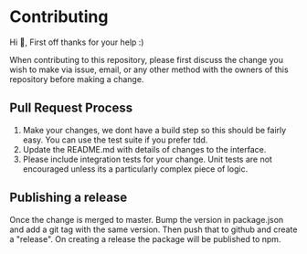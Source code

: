 # Contributing

Hi :wave:, First off thanks for your help :)

When contributing to this repository, please first discuss the change you wish to make via issue,
email, or any other method with the owners of this repository before making a change.

## Pull Request Process

1.  Make your changes, we dont have a build step so this should be fairly easy. You can use the test suite if you prefer tdd.
1.  Update the README.md with details of changes to the interface.
1.  Please include integration tests for your change. Unit tests are not encouraged unless its a particularly complex piece of logic.

## Publishing a release

Once the change is merged to master. Bump the version in package.json and add a git tag with the same version. Then push that to github and create a "release". On creating a release the package will be published to npm.
